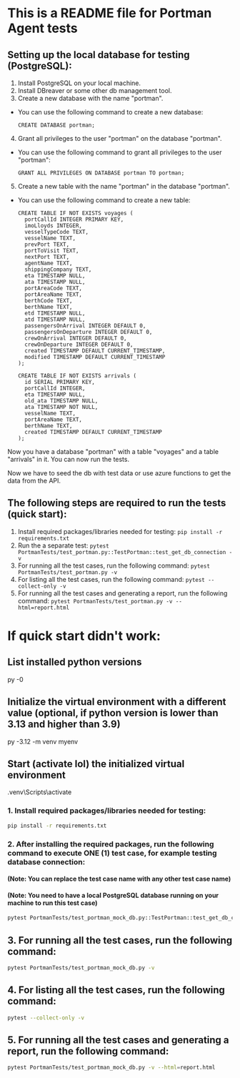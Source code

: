 # This is a README file for Portman Agent tests

## Setting up the local database for testing (PostgreSQL):
1. Install PostgreSQL on your local machine.
2. Install DBreaver or some other db management tool.
3. Create a new database with the name "portman".
- You can use the following command to create a new database:
  ```postgresql
  CREATE DATABASE portman;
  ```
4. Grant all privileges to the user "portman" on the database "portman".
- You can use the following command to grant all privileges to the user "portman":
  ```postgresql
  GRANT ALL PRIVILEGES ON DATABASE portman TO portman;
  ```
5. Create a new table with the name "portman" in the database "portman".
- You can use the following command to create a new table:
  ```postgresql
  CREATE TABLE IF NOT EXISTS voyages (
    portCallId INTEGER PRIMARY KEY,
    imoLloyds INTEGER,
    vesselTypeCode TEXT,
    vesselName TEXT,
    prevPort TEXT,
    portToVisit TEXT,
    nextPort TEXT,
    agentName TEXT,
    shippingCompany TEXT,
    eta TIMESTAMP NULL,
    ata TIMESTAMP NULL,
    portAreaCode TEXT,
    portAreaName TEXT,
    berthCode TEXT,
    berthName TEXT,
    etd TIMESTAMP NULL,
    atd TIMESTAMP NULL,
    passengersOnArrival INTEGER DEFAULT 0,
    passengersOnDeparture INTEGER DEFAULT 0,
    crewOnArrival INTEGER DEFAULT 0,
    crewOnDeparture INTEGER DEFAULT 0,
    created TIMESTAMP DEFAULT CURRENT_TIMESTAMP,
    modified TIMESTAMP DEFAULT CURRENT_TIMESTAMP
  );
    
  CREATE TABLE IF NOT EXISTS arrivals (
    id SERIAL PRIMARY KEY,
    portCallId INTEGER,
    eta TIMESTAMP NULL,
    old_ata TIMESTAMP NULL,
    ata TIMESTAMP NOT NULL,
    vesselName TEXT,
    portAreaName TEXT,
    berthName TEXT,
    created TIMESTAMP DEFAULT CURRENT_TIMESTAMP
  );
  ```
    
Now you have a database "portman" with a table "voyages" and a table "arrivals" in it. You can now run the tests.

Now we have to seed the db with test data or use azure functions to get the data from the API.

## The following steps are required to run the tests (quick start):
1. Install required packages/libraries needed for testing: ```pip install -r requirements.txt```
2. Run the a separate test: ```pytest PortmanTests/test_portman.py::TestPortman::test_get_db_connection -v```
3. For running all the test cases, run the following command: ```pytest PortmanTests/test_portman.py -v```
4. For listing all the test cases, run the following command: ```pytest --collect-only -v```
5. For running all the test cases and generating a report, run the following command: ```pytest PortmanTests/test_portman.py -v --html=report.html```

# If quick start didn't work:

## List installed python versions
py -0

## Initialize the virtual environment with a different value (optional, if python version is lower than 3.13 and higher than 3.9)
py -3.12 -m venv myenv

## Start (activate lol) the initialized virtual environment
.venv\Scripts\activate

### 1. Install required packages/libraries needed for testing:
```bash
pip install -r requirements.txt
```

### 2. After installing the required packages, run the following command to execute ONE (1) test case, for example testing database connection:
#### (Note: You can replace the test case name with any other test case name)
#### (Note: You need to have a local PostgreSQL database running on your machine to run this test case)
```bash
pytest PortmanTests/test_portman_mock_db.py::TestPortman::test_get_db_connection -v
```

## 3. For running all the test cases, run the following command:
```bash
pytest PortmanTests/test_portman_mock_db.py -v
```

## 4. For listing all the test cases, run the following command:
```bash
pytest --collect-only -v
```

## 5. For running all the test cases and generating a report, run the following command:
```bash
pytest PortmanTests/test_portman_mock_db.py -v --html=report.html
```
